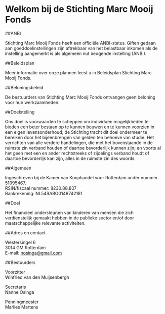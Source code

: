 # Welkom bij de Stichting Marc Mooij Fonds

##ANBI

Stichting Marc Mooij Fonds heeft een officiële ANBI-status. Giften gedaan aan goeddoelinstellingen zijn aftrekbaar van het belastbaar inkomen als de instelling aangemerkt is als algemeen nut beogende instelling (ANBI).

##Beleidsplan

Meer informatie over onze plannen leest u in Beleidsplan Stichting Marc Mooij Fonds.

##Beloningsbeleid

De bestuurders van Stichting Marc Mooij Fonds ontvangen geen beloning voor hun werkzaamheden.

##Doelstelling

Ons doel is voorwaarden te scheppen om individuen mogelijkheden te bieden een beter bestaan op te kunnen bouwen en te kunnen voorzien in een eigen levensonderhoud; de Stichting tracht dit doel ondermeer te bereiken door het bijeenbrengen van gelden ten behoeve van studie. Het verrichten van alle verdere handelingen, die met het bovenstaande in de ruimste zin verband houden of daartoe bevorderlijk kunnen zijn; en voorts al het geen met een en ander rechtstreeks of zijdelings verband houdt of daartoe bevorderlijk kan zijn, alles in de ruimste zin des woords

##Algemeen

Ingeschreven bij de Kamer van Koophandel voor Rotterdam onder nummer 51095467.  
RSIN/fiscaal nummer: 8230.88.807  
Bankrekening: NL54RABO0148742181  

##Doel

Het financieel ondersteunen van kinderen van mensen die zich verdienstelijk gemaakt hebben in de publieke sector en/of door maatschappelijke relevante activiteiten.


##Adres en contact

Westersingel 6  
3014 GM Rotterdam  
E-mail: nosinga@gmail.com  

##Bestuurders

Voorzitter  
Winfried van den Muijsenbergh  

Secretaris  
Nanne Osinga  

Penningmeester  
Marlies Martens  